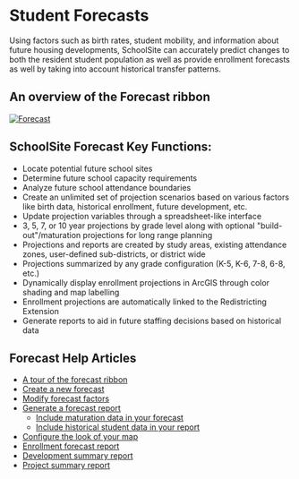 # Student Forecasts
Using factors such as birth rates, student mobility, and information about future housing developments, SchoolSite can accurately predict changes to both the resident student population as well as provide enrollment forecasts as well by taking into account historical transfer patterns.

## An overview of the Forecast ribbon
[![Forecast](..\images\Forecast.png)](https://ssphelp.mgt.us/images/Forecast.png)

## SchoolSite Forecast Key Functions:
* Locate potential future school sites
* Determine future school capacity requirements
* Analyze future school attendance boundaries
* Create an unlimited set of projection scenarios based on various factors like birth data, historical enrollment, future development, etc.
* Update projection variables through a spreadsheet-like interface
* 3, 5, 7, or 10 year projections by grade level along with optional "build-out"/maturation projections for long range planning
* Projections and reports are created by study areas, existing attendance zones, user-defined sub-districts, or district wide
* Projections summarized by any grade configuration (K-5, K-6, 7-8, 6-8, etc.)
* Dynamically display enrollment projections in ArcGIS through color shading and map labelling
* Enrollment projections are automatically linked to the Redistricting Extension
* Generate reports to aid in future staffing decisions based on historical data

## Forecast Help Articles
- [A tour of the forecast ribbon](briefTour/index.md)
- [Create a new forecast](createForecast/createForecast.md)
- [Modify forecast factors](modifyingFactors/index.md)
- [Generate a forecast report](forecastProperties/forecastReports.md)
  - [Include maturation data in your forecast](maturation/index.md)
  - [Include historical student data in your report](historical/index.md)
- [Configure the look of your map](mapDisplay/index.md)
- [Enrollment forecast report](enrollmentForecasts/aboutEnrollment.md)
- [Development summary report](developmentSummary/index.md)
- [Project summary report](projectSummary/index.md)

